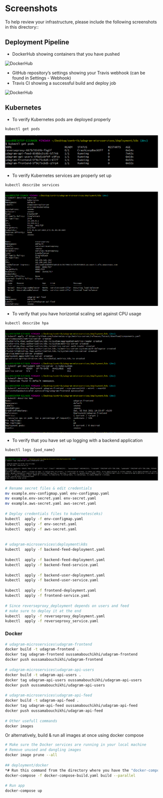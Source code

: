# Screenshots

To help review your infrastructure, please include the following screenshots in this directory::

## Deployment Pipeline

- DockerHub showing containers that you have pushed

![DockerHub](dockerhub.png)

- GitHub repository’s settings showing your Travis webhook (can be found in Settings - Webhook)
- Travis CI showing a successful build and deploy job

![DockerHub](travisci-build.png)

## Kubernetes

- To verify Kubernetes pods are deployed properly

```bash
kubectl get pods
```

![kubernetes pods](kubernetes-pods.png)

- To verify Kubernetes services are properly set up

```bash
kubectl describe services
```

![decribe services](kubernetes-describe-services.png)

- To verify that you have horizontal scaling set against CPU usage

```bash
kubectl describe hpa
```

![kubernetes pods](kubernetes-hpa.png)

- To verify that you have set up logging with a backend application

```bash
kubectl logs {pod_name}
```

![kubernetes pods](kubernetes-logs.png)

```bash
# Rename secret files & edit credentials
mv example.env-configmap.yaml env-configmap.yaml
mv example.env-secret.yaml env-secret.yaml
mv example.aws-secret.yaml aws-secret.yaml

# Deploy credentials files to kubernetes(eks)
kubectl  apply -f env-configmap.yaml
kubectl  apply -f env-secret.yaml
kubectl  apply -f aws-secret.yaml


# udagram-microservices\deployment\k8s
kubectl  apply -f backend-feed-deployment.yaml

kubectl  apply -f backend-feed-deployment.yaml
kubectl  apply -f backend-feed-service.yaml

kubectl  apply -f backend-user-deployment.yaml
kubectl  apply -f backend-user-service.yaml

kubectl  apply -f frontend-deployment.yaml
kubectl  apply -f frontend-service.yaml

# Since reverseproxy_deployment depends on users and feed
# make sure to deploy it at the end
kubectl  apply -f reverseproxy_deployment.yaml
kubectl  apply -f reverseproxy_service.yaml

```

### Docker

```bash
# udagram-microservices\udagram-frontend
docker build -t udagram-frontend .
docker tag udagram-frontend oussamabouchikhi/udagram-frontend
docker push oussamabouchikhi/udagram-frontend

# udagram-microservices\udagram-api-users
docker build -t udagram-api-users .
docker tag udagram-api-users oussamabouchikhi/udagram-api-users
docker push oussamabouchikhi/udagram-api-users

# udagram-microservices\udagram-api-feed
docker build -t udagram-api-feed .
docker tag udagram-api-feed oussamabouchikhi/udagram-api-feed
docker push oussamabouchikhi/udagram-api-feed

# Other usefull commands
docker images
```

Or alternatively, build & run all images at once using docker compose

```bash
# Make sure the Docker services are running in your local machine
# Remove unused and dangling images
docker image prune --all

## deployment/docker
*# Run this command from the directory where you have the "docker-compose-build.yaml" file present*
docker-compose -f docker-compose-build.yaml build --parallel

# Run app
docker-compose up
```
